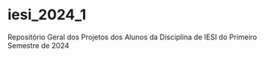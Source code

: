 # iesi_2024_1
Repositório Geral dos Projetos dos Alunos da Disciplina de IESI do Primeiro Semestre de 2024
